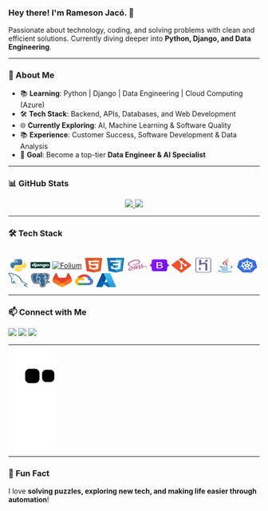 ### Hey there! I'm Rameson Jacó. 👋

Passionate about technology, coding, and solving problems with clean and efficient solutions. Currently diving deeper into **Python, Django, and Data Engineering**.

---

### 🚀 About Me
- 📚 **Learning**: Python | Django | Data Engineering | Cloud Computing (Azure)
- 🛠️ **Tech Stack**: Backend, APIs, Databases, and Web Development
- 🌐 **Currently Exploring**: AI, Machine Learning & Software Quality
- 📚 **Experience**: Customer Success, Software Development & Data Analysis
- 🌟 **Goal**: Become a top-tier **Data Engineer & AI Specialist**

---

### 📊 GitHub Stats
<div align="center">
  <a href="https://github.com/JacobbV">
    <img height="180" src="https://github-readme-stats.vercel.app/api?username=JacobbV&show_icons=true&theme=codeSTACKr&include_all_commits=true&count_private=true"/>
    <img height="180" src="https://github-readme-stats.vercel.app/api/top-langs/?username=JacobbV&layout=compact&langs_count=7&theme=codeSTACKr"/>
  </a>
</div>

---

### 🛠 Tech Stack
<div style="display: inline_block"><br>
  <a href="https://www.python.org/" target="_blank"><img align="center" alt="Python" height="30" width="40" src="https://raw.githubusercontent.com/devicons/devicon/master/icons/python/python-original.svg"></a>
<img align="center" alt="Django" height="30" width="40" src="https://github.com/devicons/devicon/blob/v2.16.0/icons/django/django-original.svg">
  <a href="https://python-visualization.github.io/folium/latest/#" target="_blank"><img align="center" alt="Folium" height="30" width="40" src="https://python-visualization.github.io/folium/latest/_images/folium_logo.png"></a>
  <a href="https://www.w3schools.com/html/default.asp" target="_blank"><img align="center" alt="HTML" height="30" width="40" src="https://raw.githubusercontent.com/devicons/devicon/master/icons/html5/html5-original.svg"></a>
  <a href="https://www.w3schools.com/css/" target="_blank"><img align="center" alt="CSS" height="30" width="40" src="https://raw.githubusercontent.com/devicons/devicon/master/icons/css3/css3-original.svg"></a>
  <a href="https://sass-lang.com/" target="_blank"><img align="center" alt="Sass" height="30" width="40" src="https://raw.githubusercontent.com/devicons/devicon/master/icons/sass/sass-original.svg"></a>
  <a href="https://getbootstrap.com/" target="_blank"><img align="center" alt="Bootstrap" height="30" width="40" src="https://raw.githubusercontent.com/devicons/devicon/master/icons/bootstrap/bootstrap-original.svg"></a>
  <a href="https://git-scm.com/" target="_blank"><img align="center" alt="Git" height="30" width="40" src="https://raw.githubusercontent.com/devicons/devicon/master/icons/git/git-original.svg"></a>
  <a href="https://www.heroku.com/" target="_blank"><img align="center" alt="Heroku" height="30" width="40" src="https://raw.githubusercontent.com/devicons/devicon/master/icons/heroku/heroku-original.svg"></a>
  <a href="https://www.java.com/pt-BR/" target="_blank"><img align="center" alt="Java" height="30" width="40" src="https://raw.githubusercontent.com/devicons/devicon/master/icons/java/java-original.svg"></a>
  <a href="https://kubernetes.io/" target="_blank"><img align="center" alt="Kubernetes" height="30" width="40" src="https://raw.githubusercontent.com/devicons/devicon/master/icons/kubernetes/kubernetes-plain.svg"></a>
  <a href="https://www.mysql.com/" target="_blank"><img align="center" alt="MySQL" height="30" width="40" src="https://raw.githubusercontent.com/devicons/devicon/master/icons/mysql/mysql-original.svg"></a>
  <a href="https://www.postgresql.org/" target="_blank"><img align="center" alt="PostgreSQL" height="30" width="40" src="https://raw.githubusercontent.com/devicons/devicon/master/icons/postgresql/postgresql-original.svg"></a>
  <a href="https://about.gitlab.com/" target="_blank"><img align="center" alt="GitLab" height="30" width="40" src="https://raw.githubusercontent.com/devicons/devicon/master/icons/gitlab/gitlab-original.svg"></a>
  <a href="https://cloud.google.com/?hl=pt_br" target="_blank"><img align="center" alt="Google Cloud" height="30" width="40" src="https://raw.githubusercontent.com/devicons/devicon/master/icons/googlecloud/googlecloud-original.svg"></a>
  <a href="https://azure.microsoft.com/pt-br" target="_blank"><img align="center" alt="Azure" height="30" width="40" src="https://raw.githubusercontent.com/devicons/devicon/master/icons/azure/azure-original.svg"></a>
</div>

---

### 📫 Connect with Me
<div> 
  <a href="https://www.linkedin.com/in/rameson-jac%C3%B3-772547120/" target="_blank"><img src="https://img.shields.io/badge/-LinkedIn-%230077B5?style=for-the-badge&logo=linkedin&logoColor=white" target="_blank"></a> 
  <a href="mailto:ramesonjacogmail.com"><img src="https://img.shields.io/badge/-Gmail-%23333?style=for-the-badge&logo=gmail&logoColor=white" target="_blank"></a>
  <a href="https://www.instagram.com/ramesonjaco/" target="_blank"><img src="https://img.shields.io/badge/-Instagram-%23E4405F?style=for-the-badge&logo=instagram&logoColor=white" target="_blank"></a>
</div>

---

![Snake animation](https://github.com/JacobbV/JacobbV/blob/output/github-contribution-grid-snake.svg)

---

### 🌟 Fun Fact
I love **solving puzzles, exploring new tech, and making life easier through automation**!
